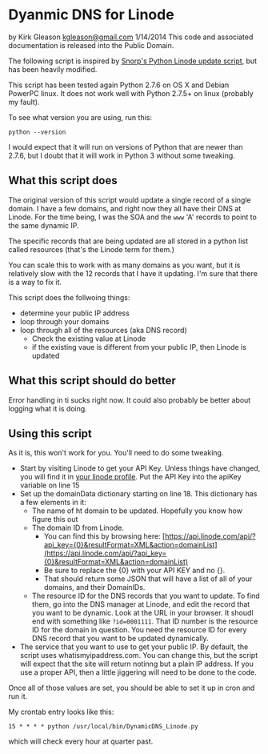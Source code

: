 # Dyanmic DNS for Linode

by Kirk Gleason <kgleason@gmail.com> 1/14/2014
This code and associated documentation is released into the Public Domain.

The following script is inspired by [Snorp's Python Linode update script](https://github.com/snorp/linode), but has been heavily modified.

This script has been tested again Python 2.7.6 on OS X and Debian PowerPC linux. It does not work well with Python 2.7.5+ on linux (probably my fault).

To see what version you are using, run this:

`python --version`

I would expect that it will run on versions of Python that are newer than 2.7.6, but I doubt that it will work in Python 3 without some tweaking.

## What this script does
The original version of this script would update a single record of a single domain. I have a few domains, and right now they all have their DNS at Linode. For the time being, I was the SOA and the `www` 'A' records to point to the same dynamic IP.

The specific records that are being updated are all stored in a python list called resources (that's the Linode term for them.)

You can scale this to work with as many domains as you want, but it is relatively slow with the 12 records that I have it updating. I'm sure that there is a way to fix it.

This script does the follwoing things:

   + determine your public IP address
   + loop through your domains
   + loop through all of the resources (aka DNS record)
       + Check the existing value at Linode
       + if the existing vaue is different from your public IP, then Linode is updated

## What this script should do better

Error handling in ti sucks right now. It could also probably be better about logging what it is doing.

## Using this script

As it is, this won't work for you. You'll need to do some tweaking.

  + Start by visiting Linode to get your API Key. Unless things have changed, you will find it in [your linode profile](https://manager.linode.com/profile/index). Put the API Key into the apiKey variable on line 15
  + Set up the domainData dictionary starting on line 18. This dictionary has a few elements in it:
    + The name of ht domain to be updated. Hopefully you know how figure this out
    + The domain ID from Linode. 
      + You can find this by browsing here: [https://api.linode.com/api/?api_key={0}&resultFormat=XML&action=domainList](https://api.linode.com/api/?api_key={0}&resultFormat=XML&action=domainList)   
      + Be sure to replace the {0} with your API KEY and no {}.
      + That should return some JSON that will have a list of all of your domains, and their DomainIDs.
    + The resource ID for the DNS records that you want to update. To find them, go into the DNS manager at Linode, and edit the record that you want to be dynamic. Look at the URL in your browser. It shoudl end with something like `?id=0001111`. That ID number is the resource ID for the domain in question. You need the resource ID for every DNS record that you want to be updated dynamically.
  + The service that you want to use to get your public IP. By default, the script uses whatismyipaddress.com. You can change this, but the script will expect that the site will return notinng but a plain IP address. If you use a proper API, then a little jiggering will need to be done to the code.
  
Once all of those values are set, you should be able to set it up in cron and run it.

My crontab entry looks like this:

`15 * * * * python /usr/local/bin/DynamicDNS_Linode.py`

which will check every hour at quarter past.